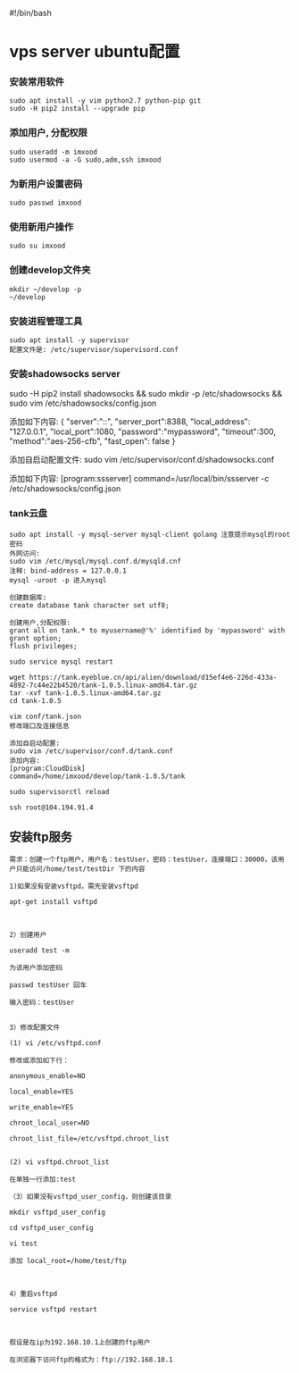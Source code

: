 #!/bin/bash
# vps server ubuntu配置

### 安装常用软件
    sudo apt install -y vim python2.7 python-pip git
    sudo -H pip2 install --upgrade pip

### 添加用户, 分配权限
    sudo useradd -m imxood
    sudo usermod -a -G sudo,adm,ssh imxood

### 为新用户设置密码
    sudo passwd imxood

### 使用新用户操作
    sudo su imxood

### 创建develop文件夹
    mkdir ~/develop -p
    ~/develop

### 安装进程管理工具
    sudo apt install -y supervisor
    配置文件是: /etc/supervisor/supervisord.conf

### 安装shadowsocks server

sudo -H pip2 install shadowsocks && sudo mkdir -p /etc/shadowsocks && sudo vim /etc/shadowsocks/config.json

添加如下内容:
{
    "server":"::",
    "server_port":8388,
    "local_address": "127.0.0.1",
    "local_port":1080,
    "password":"mypassword",
    "timeout":300,
    "method":"aes-256-cfb",
    "fast_open": false
}

添加自启动配置文件:
sudo vim /etc/supervisor/conf.d/shadowsocks.conf

添加如下内容:
[program:ssserver]
command=/usr/local/bin/ssserver -c /etc/shadowsocks/config.json

### tank云盘
    sudo apt install -y mysql-server mysql-client golang 注意提示mysql的root密码
    外网访问:
    sudo vim /etc/mysql/mysql.conf.d/mysqld.cnf
    注释: bind-address = 127.0.0.1
    mysql -uroot -p 进入mysql
    
    创建数据库:
    create database tank character set utf8;

    创建用户,分配权限:
    grant all on tank.* to myusername@'%' identified by 'mypassword' with grant option;
    flush privileges;

    sudo service mysql restart

    wget https://tank.eyeblue.cn/api/alien/download/d15ef4e6-226d-433a-4892-7c44e22b4520/tank-1.0.5.linux-amd64.tar.gz
    tar -xvf tank-1.0.5.linux-amd64.tar.gz
    cd tank-1.0.5

    vim conf/tank.json
    修改端口及连接信息

    添加自启动配置:
    sudo vim /etc/supervisor/conf.d/tank.conf
    添加内容:
    [program:CloudDisk]
    command=/home/imxood/develop/tank-1.0.5/tank

    sudo supervisorctl reload

    ssh root@104.194.91.4


## 安装ftp服务
    需求：创建一个ftp用户，用户名：testUser，密码：testUser，连接端口：30000，该用户只能访问/home/test/testDir 下的内容

    1)如果没有安装vsftpd，需先安装vsftpd

    apt-get install vsftpd

    

    2）创建用户

    useradd test -m

    为该用户添加密码

    passwd testUser 回车

    输入密码：testUser


    3）修改配置文件

    (1) vi /etc/vsftpd.conf 

    修改或添加如下行：

    anonymous_enable=NO

    local_enable=YES

    write_enable=YES

    chroot_local_user=NO

    chroot_list_file=/etc/vsftpd.chroot_list

    
    (2) vi vsftpd.chroot_list

    在单独一行添加:test

    （3）如果没有vsftpd_user_config，则创建该目录

    mkdir vsftpd_user_config

    cd vsftpd_user_config

    vi test

    添加 local_root=/home/test/ftp

    

    4）重启vsftpd

    service vsftpd restart

    

    假设是在ip为192.168.10.1上创建的ftp用户

    在浏览器下访问ftp的格式为：ftp://192.168.10.1